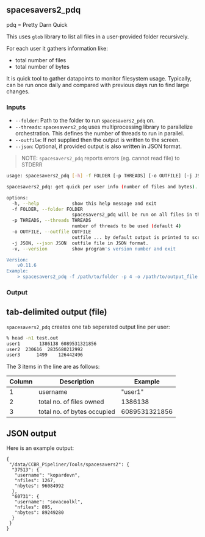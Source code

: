 ## spacesavers2_pdq

pdq = Pretty Darn Quick

This uses `glob` library to list all files in a user-provided folder recursively. 

For each user it gathers information like:
 - total number of files
 - total number of bytes

It is quick tool to gather datapoints to monitor filesystem usage. Typically, can be run once daily and compared with previous days run to find large changes.

### Inputs
 - `--folder`: Path to the folder to run `spacesavers2_pdq` on.
 - `--threads`: `spacesavers2_pdq` uses multiprocessing library to parallelize orchestration. This defines the number of threads to run in parallel.
 - `--outfile`: If not supplied then the output is written to the screen.
 - `--json`: Optional, if provided output is also written in JSON format.

> NOTE: `spacesavers2_pdq` reports errors (eg. cannot read file) to STDERR

```bash
usage: spacesavers2_pdq [-h] -f FOLDER [-p THREADS] [-o OUTFILE] [-j JSON] [-v]

spacesavers2_pdq: get quick per user info (number of files and bytes).

options:
  -h, --help            show this help message and exit
  -f FOLDER, --folder FOLDER
                        spacesavers2_pdq will be run on all files in this folder and its subfolders
  -p THREADS, --threads THREADS
                        number of threads to be used (default 4)
  -o OUTFILE, --outfile OUTFILE
                        outfile ... by default output is printed to screen
  -j JSON, --json JSON  outfile file in JSON format.
  -v, --version         show program's version number and exit

Version:
    v0.11.6
Example:
    > spacesavers2_pdq -f /path/to/folder -p 4 -o /path/to/output_file
```

### Output

## tab-delimited output (file)

`spacesavers2_pdq` creates one tab seperated output line per user:

```bash
% head -n1 test.out
user1       1386138 6089531321856
user2  230616  2835680212992
user3      1499    126442496
```
The 3 items in the line are as follows:


| Column | Description              | Example                                                                                        |
| ------ | ------------------------ | ---------------------------------------------------------------------------------------------- |
| 1      | username                 | "user1" |
| 2      | total no. of files owned     | 1386138                                                                                          |
| 3      | total no. of bytes occupied      | 6089531321856                                                                                        |

## JSON output 

Here is an example output:

```
{
 "/data/CCBR_Pipeliner/Tools/spacesavers2": {
  "37513": {
   "username": "kopardevn",
   "nfiles": 1267,
   "nbytes": 96084992
  },
  "60731": {
   "username": "sovacoolkl",
   "nfiles": 895,
   "nbytes": 89249280
  }
 }
}
```